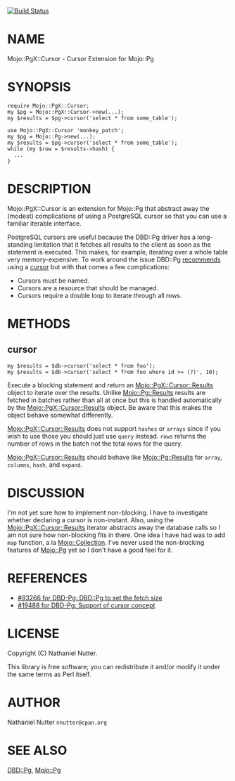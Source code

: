 [![Build Status](https://travis-ci.org/nnutter/mojo-pgx-cursor.svg?branch=master)](https://travis-ci.org/nnutter/mojo-pgx-cursor)
# NAME

Mojo::PgX::Cursor - Cursor Extension for Mojo::Pg

# SYNOPSIS

    require Mojo::PgX::Cursor;
    my $pg = Mojo::PgX::Cursor->new(...);
    my $results = $pg->cursor('select * from some_table');

    use Mojo::PgX::Cursor 'monkey_patch';
    my $pg = Mojo::Pg->new(...);
    my $results = $pg->cursor('select * from some_table');
    while (my $row = $results->hash) {
      ...
    }

# DESCRIPTION

Mojo::PgX::Cursor is an extension for Mojo::Pg that abstract away the (modest)
complications of using a PostgreSQL cursor so that you can use a familiar
iterable interface.

PostgreSQL cursors are useful because the DBD::Pg driver has a long-standing
limitation that it fetches all results to the client as soon as the statement
is executed.  This makes, for example, iterating over a whole table very
memory-expensive.  To work around the issue DBD::Pg
[recommends](https://metacpan.org/pod/DBD::Pg#Cursors) using a
[cursor](http://www.postgresql.org/docs/current/static/plpgsql-cursors.html) but
with that comes a few complications:

- Cursors must be named.
- Cursors are a resource that should be managed.
- Cursors require a double loop to iterate through all rows.

# METHODS

## cursor

    my $results = $db->cursor('select * from foo');
    my $results = $db->cursor('select * from foo where id >= (?)', 10);

Execute a blocking statement and return an [Mojo::PgX::Cursor::Results](https://metacpan.org/pod/Mojo::PgX::Cursor::Results) object
to iterate over the results.  Unlike [Mojo::Pg::Results](https://metacpan.org/pod/Mojo::Pg::Results) results are fetched
in batches rather than all at once but this is handled automatically by the
[Mojo::PgX::Cursor::Results](https://metacpan.org/pod/Mojo::PgX::Cursor::Results) object.  Be aware that this makes the object
behave somewhat differently.

[Mojo::PgX::Cursor::Results](https://metacpan.org/pod/Mojo::PgX::Cursor::Results) does not support `hashes` or `arrays` since if
you wish to use those you should just use `query` instead.  `rows` returns
the number of rows in the batch not the total rows for the query.

[Mojo::PgX::Cursor::Results](https://metacpan.org/pod/Mojo::PgX::Cursor::Results) should behave like [Mojo::Pg::Results](https://metacpan.org/pod/Mojo::Pg::Results) for
`array`, `columns`, `hash`, and `expand`.

# DISCUSSION

I'm not yet sure how to implement non-blocking.  I have to investigate whether
declaring a cursor is non-instant.  Also, using the
[Mojo::PgX::Cursor::Results](https://metacpan.org/pod/Mojo::PgX::Cursor::Results) iterator abstracts away the database calls so I
am not sure how non-blocking fits in there.  One idea I have had was to add
`map` function, a la [Mojo::Collection](https://metacpan.org/pod/Mojo::Collection).  I've never used the non-blocking
features of [Mojo::Pg](https://metacpan.org/pod/Mojo::Pg) yet so I don't have a good feel for it.

# REFERENCES

- [#93266 for DBD-Pg: DBD::Pg to set the fetch size](https://rt.cpan.org/Public/Bug/Display.html?id=93266)
- [#19488 for DBD-Pg: Support of cursor concept](https://rt.cpan.org/Public/Bug/Display.html?id=19488)

# LICENSE

Copyright (C) Nathaniel Nutter.

This library is free software; you can redistribute it and/or modify
it under the same terms as Perl itself.

# AUTHOR

Nathaniel Nutter `nnutter@cpan.org`

# SEE ALSO

[DBD::Pg](https://metacpan.org/pod/DBD::Pg), [Mojo::Pg](https://metacpan.org/pod/Mojo::Pg)
